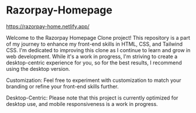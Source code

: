 # Razorpay-Homepage

https://razorpay-home.netlify.app/

Welcome to the Razorpay Homepage Clone project! This repository is a part of my journey to enhance my front-end skills in HTML, CSS, and Tailwind CSS. I'm dedicated to improving this clone as I continue to learn and grow in web development. While it's a work in progress, I'm striving to create a desktop-centric experience for you, so for the best results, I recommend using the desktop version.

Customization: Feel free to experiment with customization to match your branding or refine your front-end skills further.

Desktop-Centric: Please note that this project is currently optimized for desktop use, and mobile responsiveness is a work in progress.
